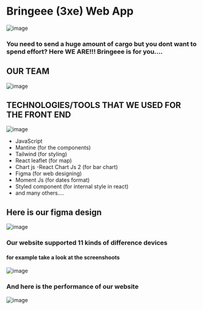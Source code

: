 # Bringeee (3xe) Web App

![image](https://user-images.githubusercontent.com/97284723/168309585-b967e047-7a81-4340-b771-6561a1356cc3.png)
### You need to send a huge amount of cargo but you dont want to spend effort? Here WE ARE!!! Bringeee is for you.... 

## OUR TEAM

![image](https://user-images.githubusercontent.com/97284723/168310038-016e11b2-5225-4b80-ac49-d611aca03c45.png)

## TECHNOLOGIES/TOOLS THAT WE USED FOR THE FRONT END

![image](https://user-images.githubusercontent.com/97284723/168311812-13f31150-a74d-45eb-ae56-289ea20577ca.png)

- JavaScript
- Mantine (for the components)
- Tailwind (for styling)
- React leaflet (for map)
- Chart js -React Chart Js 2 (for bar chart)
- Figma (for web designing)
- Moment Js (for dates format)
- Styled component (for internal style in react)
- and many others....

## Here is our figma design

![image](https://user-images.githubusercontent.com/97284723/168312643-40a8a839-a3f1-48c4-a74e-52bc5bad1b31.png)

### Our website supported 11 kinds of difference devices 
#### for example take a look at the screenshoots

![image](https://user-images.githubusercontent.com/97284723/168312974-943dac43-29ad-4866-894a-b33e0300be84.png)

### And here is the performance of our website

![image](https://user-images.githubusercontent.com/97284723/168313097-db004f78-b162-4849-be57-05eba446351c.png)


